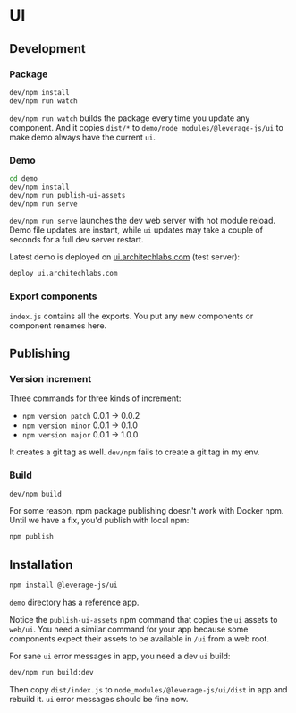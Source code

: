 # UI

## Development

### Package

```bash
dev/npm install
dev/npm run watch
```

`dev/npm run watch` builds the package every time you update any component.
And it copies `dist/*` to `demo/node_modules/@leverage-js/ui` to make demo
always have the current `ui`.

### Demo

```bash
cd demo
dev/npm install
dev/npm run publish-ui-assets
dev/npm run serve
```

`dev/npm run serve` launches the dev web server with hot module reload. Demo file
updates are instant, while `ui` updates may take a couple of seconds for a full
dev server restart.

Latest demo is deployed on [ui.architechlabs.com](http://ui.architechlabs.com)
(test server):

```bash
deploy ui.architechlabs.com
```

### Export components

`index.js` contains all the exports. You put any new components or
component renames here.

## Publishing

### Version increment

Three commands for three kinds of increment:
- `npm version patch` 0.0.1 -> 0.0.2
- `npm version minor` 0.0.1 -> 0.1.0
- `npm version major` 0.0.1 -> 1.0.0

It creates a git tag as well. `dev/npm` fails to create a git tag in my env.

### Build

```bash
dev/npm build
```

For some reason, npm package publishing doesn't work with Docker npm.
Until we have a fix, you'd publish with local npm:
```bash
npm publish
```

## Installation

```bash
npm install @leverage-js/ui
```

`demo` directory has a reference app.

Notice the `publish-ui-assets`
npm command that copies the `ui` assets to `web/ui`. You need a similar
command for your app because some components expect their assets to be available
in `/ui` from a web root.

For sane `ui` error messages in app, you need a dev `ui` build:

```bash
dev/npm run build:dev
```

Then copy `dist/index.js` to `node_modules/@leverage-js/ui/dist` in app
and rebuild it. `ui` error messages should be fine now.
